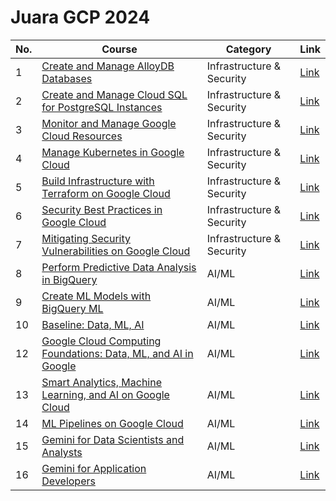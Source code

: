 # Juara GCP 2024

| No. | Course | Category | Link |
| --- | --- | --- | --- |
| 1 | [Create and Manage AlloyDB Databases](notes/642.md) | Infrastructure & Security | [Link](https://www.cloudskillsboost.google/course_templates/642) |
| 2 | [Create and Manage Cloud SQL for PostgreSQL Instances](notes/652.md) | Infrastructure & Security | [Link](https://www.cloudskillsboost.google/course_templates/652) |
| 3 | [Monitor and Manage Google Cloud Resources](notes/653.md) | Infrastructure & Security | [Link](https://www.cloudskillsboost.google/course_templates/653) |
| 4 | [Manage Kubernetes in Google Cloud](notes/783.md) | Infrastructure & Security | [Link](https://www.cloudskillsboost.google/course_templates/783) |
| 5 | [Build Infrastructure with Terraform on Google Cloud](notes/636.md) | Infrastructure & Security | [Link](https://www.cloudskillsboost.google/course_templates/636) |
| 6 | [Security Best Practices in Google Cloud](notes/87.md) | Infrastructure & Security | [Link](https://www.cloudskillsboost.google/course_templates/87) |
| 7 | [Mitigating Security Vulnerabilities on Google Cloud](notes/88.md) | Infrastructure & Security | [Link](https://www.cloudskillsboost.google/course_templates/88) |
| 8 | [Perform Predictive Data Analysis in BigQuery](notes/656.md) | AI/ML | [Link](https://www.cloudskillsboost.google/course_templates/656) |
| 9 | [Create ML Models with BigQuery ML](notes/626.md) | AI/ML | [Link](https://www.cloudskillsboost.google/course_templates/626) |
| 10 | [Baseline: Data, ML, AI](notes/619.md) | AI/ML | [Link](https://www.cloudskillsboost.google/course_templates/619) |
| 12 | [Google Cloud Computing Foundations: Data, ML, and AI in Google](notes/156.md) | AI/ML | [Link](https://www.cloudskillsboost.google/course_templates/156) |
| 13 | [Smart Analytics, Machine Learning, and AI on Google Cloud](notes/55.md) | AI/ML | [Link](https://www.cloudskillsboost.google/course_templates/55) |
| 14 | [ML Pipelines on Google Cloud](notes/191.md) | AI/ML | [Link](https://www.cloudskillsboost.google/course_templates/191) |
| 15 | [Gemini for Data Scientists and Analysts](notes/879.md) | AI/ML | [Link](https://www.cloudskillsboost.google/course_templates/879) |
| 16 | [Gemini for Application Developers](notes/881.md) | AI/ML | [Link](https://www.cloudskillsboost.google/course_templates/881) |